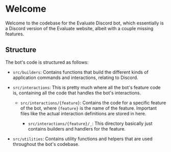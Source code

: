 # Welcome

Welcome to the codebase for the Evaluate Discord bot, which essentially is a Discord version of the Evaluate website, albeit with a couple missing features.

## Structure

The bot's code is structured as follows:

- `src/builders`: Contains functions that build the different kinds of application commands and interactions, relating to Discord.

- `src/interactions`: This is pretty much where all the bot's feature code is, containing all the code that handles the bot's interactions.

  - `src/interactions/{feature}`: Contains the code for a specific feature of the bot, where `{feature}` is the name of the feature. Important files like the actual interaction definitions are stored in here.

    - `src/interactions/{feature}/_`: This directory basically just contains builders and handlers for the feature.

- `src/utilities`: Contains utility functions and helpers that are used throughout the bot's codebase.
